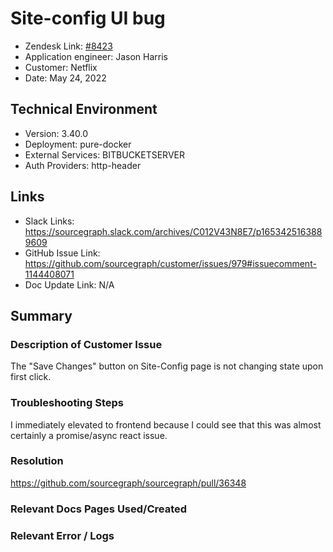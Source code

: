 
# Site-config UI bug <!-- Ticket Title  Hint: include keywords to make it searchable -->

- Zendesk Link: [#8423](https://sourcegraph.zendesk.com/agent/tickets/8423)
- Application engineer: Jason Harris
- Customer: Netflix <!-- Redact if this contains personally identifying information -->
- Date: May 24, 2022

<!-- Data populated from integration, speak to Ben Gordon or Michael Bali if not working -->
<!-- During Internal team trial, fill missing data manually (we are waiting for all data to sync) -->

## Technical Environment
- Version: 3.40.0
- Deployment: pure-docker
- External Services: BITBUCKETSERVER
- Auth Providers: http-header


## Links
<!-- Data for application engineer manual entry -->
- Slack Links: https://sourcegraph.slack.com/archives/C012V43N8E7/p1653425163889609 
- GitHub Issue Link: https://github.com/sourcegraph/customer/issues/979#issuecomment-1144408071 
- Doc Update Link: N/A

## Summary
### Description of Customer Issue
The "Save Changes" button on Site-Config page is not changing state upon first click.

### Troubleshooting Steps
I immediately elevated to frontend because I could see that this was almost certainly a promise/async react issue. 

### Resolution
https://github.com/sourcegraph/sourcegraph/pull/36348 

### Relevant Docs Pages Used/Created

### Relevant Error / Logs
<!-- Please redact keys, tokens, and personal identifying information -->


<!-- Once complete, upload a copy to https://github.com/sourcegraph/support-tools-internal/tree/main/resolved-tickets as a .md file -->
<!-- Name the file 8423.md -->
